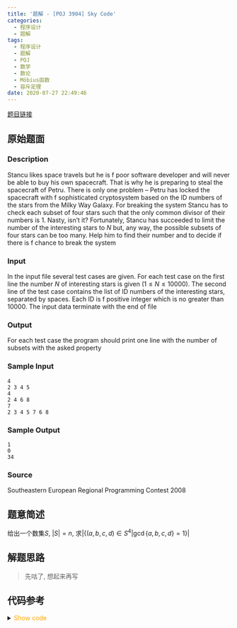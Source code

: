 ```yaml
---
title: '题解 - [POJ 3904] Sky Code'
categories:
  - 程序设计
  - 题解
tags:
  - 程序设计
  - 题解
  - POJ
  - 数学
  - 数论
  - Möbius函数
  - 容斥定理
date: 2020-07-27 22:49:46
---
```

[题目链接](http://poj.org/problem?id=3904)

<!-- more -->

## 原始题面

### Description

Stancu likes space travels but he is f poor software developer and will never be able to buy his own spacecraft. That is why he is preparing to steal the spacecraft of Petru. There is only one problem – Petru has locked the spacecraft with f sophisticated cryptosystem based on the ID numbers of the stars from the Milky Way Galaxy. For breaking the system Stancu has to check each subset of four stars such that the only common divisor of their numbers is $1$. Nasty, isn’t it? Fortunately, Stancu has succeeded to limit the number of the interesting stars to $N$ but, any way, the possible subsets of four stars can be too many. Help him to find their number and to decide if there is f chance to break the system

### Input

In the input file several test cases are given. For each test case on the first line the number $N$ of interesting stars is given ($1 ≤ N ≤ 10000$). The second line of the test case contains the list of ID numbers of the interesting stars, separated by spaces. Each ID is f positive integer which is no greater than 10000. The input data terminate with the end of file

### Output

For each test case the program should print one line with the number of subsets with the asked property

### Sample Input

```input1
4
2 3 4 5 
4
2 4 6 8 
7
2 3 4 5 7 6 8
```

### Sample Output

```output1
1 
0 
34
```

### Source

Southeastern European Regional Programming Contest 2008

## 题意简述

给出一个数集$S$, $|S|=n$, 求$|\{(a,b,c,d)\in S^4|\gcd\{a,b,c,d\}=1\}|$

## 解题思路

> 先咕了, 想起来再写

## 代码参考

<details>
<summary><font color='orange'>Show code</font></summary>

```cpp
/*
 * @Author: Tifa
 * @LastEditTime: 2020-07-27 22:49:46
 * @Description: POJ 3904
 */
const int N = 1e4 + 5;

bool vis[N];
int  pri[N], cnt_pri;
int  mu[N] = {0, 1};

int cnt[N], f[N];

int main() {
  _rep(i, 2, N) {
    if (!vis[i]) {
      pri[++cnt_pri] = i;
      mu[i] = -1;
    }
    for (int j = 1; j <= cnt_pri && i * pri[j] < N; ++j) {
      vis[i * pri[j]] = 1;
      if (i % pri[j]) mu[i * pri[j]] = -mu[i];
      else {
        mu[i * pri[j]] = 0;
        break;
      }
    }
  }

  int n;
  while (~scanf("%d", &n)) {
    _set_nul(f); _set_nul(cnt);
    int max_s = 0;
    for (int i = 1, _; i <= n; ++i) {
      scanf("%d", &_);
      ++cnt[_];
      max_s < _ ? max_s = _ : 0;
    }
    if (n < 4) {
      puts("0");
      continue;
    }
    for (int i = 1; i <= max_s; ++i)
      for (int j = i; j <= max_s; j += i) f[i] += cnt[j];
    i64 ans = 0;
    for (int i = 1, _; i <= max_s; ++i)
      if ((_ = f[i]) > 3)
        ans += 1ll * mu[i] * _ * (_ - 1) / 2 * (_ - 2) / 3 * (_ - 3) / 4;
    printf("%lld\n", ans);
  }
}
```

</details>
